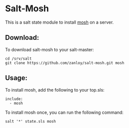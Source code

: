 # Salt-Mosh

This is a salt state module to install [mosh](https://mosh.mit.edu/) on a server.

## Download:

To download salt-mosh to your salt-master:

```
cd /srv/salt
git clone https://github.com/zanloy/salt-mosh.git mosh
```

## Usage:

To install mosh, add the following to your top.sls:

```
include:
  - mosh
```

To install mosh once, you can run the following command:

```
salt '*' state.sls mosh
```
